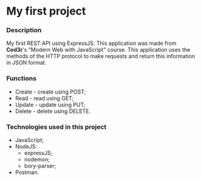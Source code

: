 # My first project

### Description

My first REST API using ExpressJS.
This application was made from **Cod3r**'s "Modern Web with JavaScript" course.
This application uses the methods of the HTTP protocol to make requests and return this information in JSON format.

### Functions
* Create - create using POST;
* Read - read using GET;
* Update - update using PUT;
* Delete - delete using DELETE.

### Technologies used in this project

* JavaScript;
* NodeJS:
  * expressJS;
  * nodemon;
  * bory-parser;
* Postman.
